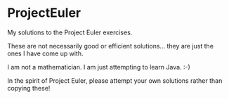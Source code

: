 # ProjectEuler

My solutions to the Project Euler exercises.

These are not necessarily good or efficient solutions... they are just the ones I have come up with.

I am not a mathematician. I am just attempting to learn Java. :-)

In the spirit of Project Euler, please attempt your own solutions rather than copying these!


